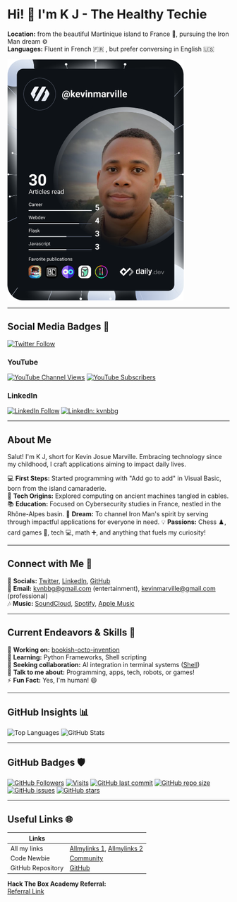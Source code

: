 # Hi! 👋 I'm K J - The Healthy Techie

**Location:** from the beautiful Martinique island to France 📍, pursuing the Iron Man dream ⚙️  
 **Languages:** Fluent in French 🇫🇷 , but prefer conversing in English 🇺🇸 

<a href="https://app.daily.dev/kevinmarville"><img src="https://github.com/Kvnbbg/kvnbbg/blob/main/devcard.svg" width="400" alt="Kevin Marville's Dev Card"/></a>

---
## Social Media Badges 📱
[![Twitter Follow](https://img.shields.io/twitter/follow/techandstream?style=social)](https://twitter.com/techandstream)

### YouTube
[![YouTube Channel Views](https://img.shields.io/youtube/channel/views/UC_x5XG1OV2P6uZZ5FSM9Ttw?style=social)](https://www.youtube.com/channel/UC_x5XG1OV2P6uZZ5FSM9Ttw)
[![YouTube Subscribers](https://img.shields.io/youtube/channel/subscribers/UC_x5XG1OV2P6uZZ5FSM9Ttw?style=social)](https://www.youtube.com/channel/UC_x5XG1OV2P6uZZ5FSM9Ttw)

### LinkedIn
[![LinkedIn Follow](https://img.shields.io/badge/-Follow-blue?style=flat-square&logo=Linkedin&logoColor=white&link=https://www.linkedin.com/in/kvnbbg/)](https://www.linkedin.com/in/kvnbbg/)
[![LinkedIn: kvnbbg](https://img.shields.io/badge/-kvnbbg-blue?style=flat-square&logo=Linkedin&logoColor=white&link=https://www.linkedin.com/in/kvnbbg/)](https://www.linkedin.com/in/kvnbbg/)

---

## About Me

Salut! I'm K J, short for Kevin Josue Marville. Embracing technology since my childhood, I craft applications aiming to impact daily lives.

💻 **First Steps:** Started programming with "Add go to add" in Visual Basic, born from the island camaraderie.  
🔌 **Tech Origins:** Explored computing on ancient machines tangled in cables.  
📚 **Education:** Focused on Cybersecurity studies in France, nestled in the Rhône-Alpes basin.
🚀 **Dream:** To channel Iron Man's spirit by serving through impactful applications for everyone in need.
💡 **Passions:** Chess ♟️, card games 🎴, tech 💻, math ➕, and anything that fuels my curiosity! 

---

## Connect with Me 🤝

🔗 **Socials:** [Twitter](https://twitter.com/techandstream), [LinkedIn](https://www.linkedin.com/in/kvnbbg/), [GitHub](https://github.com/kvnbbg)  
📧 **Email:** kvnbbg@gmail.com (entertainment), kevinmarville@gmail.com (professional)  
🎶 **Music:** [SoundCloud](https://soundcloud.com/kvnbbg), [Spotify](link), [Apple Music](link)  

---

## Current Endeavors & Skills 🌟

🔭 **Working on:** [bookish-octo-invention](https://github.com/kvnbbg/bookish-octo-invention)  
🌱 **Learning:** Python Frameworks, Shell scripting  
👯 **Seeking collaboration:** AI integration in terminal systems ([Shell](https://github.com/Kvnbbg/ubiquitous-fishstick))  
💬 **Talk to me about:** Programming, apps, tech, robots, or games!  
⚡ **Fun Fact:** Yes, I'm human! 😄  

---

## GitHub Insights 📊

![Top Languages](https://github-readme-stats.vercel.app/api/top-langs/?username=kvnbbg&layout=compact)
![GitHub Stats](https://github-readme-stats.vercel.app/api?username=kvnbbg&show_icons=true&theme=radical)

---

## GitHub Badges 🛡️

[![GitHub Followers](https://img.shields.io/github/followers/kvnbbg?label=Follow&style=social)](https://github.com/kvnbbg)
[![Visits](https://badges.pufler.dev/visits/kvnbbg/bookish-octo-invention)](https://github.com/kvnbbg/bookish-octo-invention)
[![GitHub last commit](https://img.shields.io/github/last-commit/kvnbbg/bookish-octo-invention)](https://github.com/kvnbbg/bookish-octo-invention)
[![GitHub repo size](https://img.shields.io/github/repo-size/kvnbbg/bookish-octo-invention)](https://github.com/kvnbbg/bookish-octo-invention)
[![GitHub issues](https://img.shields.io/github/issues/kvnbbg/bookish-octo-invention)](https://github.com/kvnbbg/bookish-octo-invention/issues)
[![GitHub stars](https://img.shields.io/github/stars/kvnbbg/bookish-octo-invention)](https://github.com/kvnbbg/bookish-octo-invention/stargazers)

---

## Useful Links 🌐

| Links             |                            |
| ----------------- | -------------------------- |
| All my links      | [Allmylinks 1](https://allmylinks.com/kvnbbg), [Allmylinks 2](https://allmylinks.com/kevin-marville) |
| Code Newbie       | [Community](https://community.codenewbie.org/kvnbbg) |
| GitHub Repository | [GitHub](https://github.com/Kvnbbg/) |

**Hack The Box Academy Referral:**  
[Referral Link](https://referral.hackthebox.com/mzw8H4V)  
